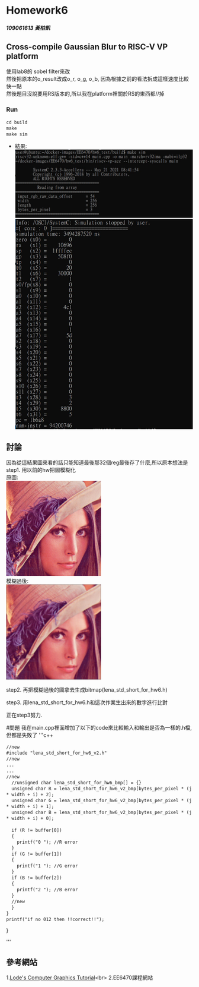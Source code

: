# Homework6 

##### 109061613 黃柏凱


##  Cross-compile Gaussian Blur to RISC-V VP platform
  使用lab8的 sobel filter來改<br>
  然後把原本的o_result改成o_r, o_g, o_b, 因為根據之前的看法拆成這樣速度比較快一點<br>
  然後題目沒說要用RS版本的,所以我在platform裡關於RS的東西都//掉
  
### Run 
```
cd build
make
make sim
```

* 結果:<br>
    ![](https://github.com/twyayaya/ee6470/blob/master/hw6_test/hw6_1.jpg)<br>
    ![](https://github.com/twyayaya/ee6470/blob/master/hw6_test/hw6_2.jpg)<br>



## 討論
  因為從這結果圖來看的話只能知道最後那32個reg最後存了什麼,所以原本想法是<br>
  step1. 用以前的hw把圖模糊化<br>
    原圖:<br>
    ![](https://github.com/twyayaya/ee6470/blob/master/hw6_test/build/lena_std_short.bmp)<br>
    模糊過後:<br>
    ![](https://github.com/twyayaya/ee6470/blob/master/hw6_test/lena_std_short_for_hw6.bmp)<br>
    
  step2. 再把模糊過後的圖拿去生成bitmap(lena_std_short_for_hw6.h)<br>
  
  step3. 用lena_std_short_for_hw6.h和這次作業生出來的數字進行比對<br>
  
  正在step3努力.<br>
  
  #問題
  我在main.cpp裡面增加了以下的code來比較輸入和輸出是否為一樣的.h檔,但都是失敗了
  '''c++
  
    //new
    #include "lena_std_short_for_hw6_v2.h"
    //new
    ...
    ...
    //new
      //unsigned char lena_std_short_for_hw6_bmp[] = {}
      unsigned char R = lena_std_short_for_hw6_v2_bmp[bytes_per_pixel * (j * width + i) + 2];
      unsigned char G = lena_std_short_for_hw6_v2_bmp[bytes_per_pixel * (j * width + i) + 1];
      unsigned char B = lena_std_short_for_hw6_v2_bmp[bytes_per_pixel * (j * width + i) + 0];

      if (R != buffer[0])
      {
        printf("0 "); //R error
      }
      if (G != buffer[1])
      {
        printf("1 "); //G error
      }
      if (B != buffer[2])
      {
        printf("2 "); //B error
      }
      //new
      }
    }
    printf("if no 012 then !!correct!!");
  }
  
  '''


## 參考網站
1.[Lode's Computer Graphics Tutorial](https://lodev.org/cgtutor/filtering.html#Gaussian_Blur_)<br>
2.EE6470課程網站<br>

